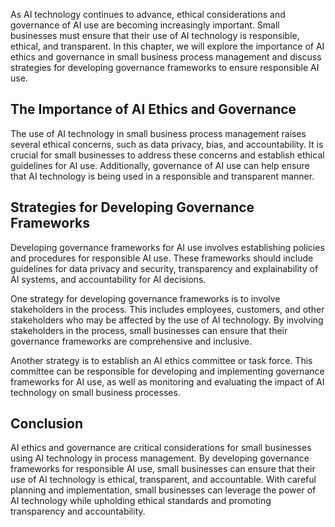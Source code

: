 

As AI technology continues to advance, ethical considerations and governance of AI use are becoming increasingly important. Small businesses must ensure that their use of AI technology is responsible, ethical, and transparent. In this chapter, we will explore the importance of AI ethics and governance in small business process management and discuss strategies for developing governance frameworks to ensure responsible AI use.

The Importance of AI Ethics and Governance
------------------------------------------

The use of AI technology in small business process management raises several ethical concerns, such as data privacy, bias, and accountability. It is crucial for small businesses to address these concerns and establish ethical guidelines for AI use. Additionally, governance of AI use can help ensure that AI technology is being used in a responsible and transparent manner.

Strategies for Developing Governance Frameworks
-----------------------------------------------

Developing governance frameworks for AI use involves establishing policies and procedures for responsible AI use. These frameworks should include guidelines for data privacy and security, transparency and explainability of AI systems, and accountability for AI decisions.

One strategy for developing governance frameworks is to involve stakeholders in the process. This includes employees, customers, and other stakeholders who may be affected by the use of AI technology. By involving stakeholders in the process, small businesses can ensure that their governance frameworks are comprehensive and inclusive.

Another strategy is to establish an AI ethics committee or task force. This committee can be responsible for developing and implementing governance frameworks for AI use, as well as monitoring and evaluating the impact of AI technology on small business processes.

Conclusion
----------

AI ethics and governance are critical considerations for small businesses using AI technology in process management. By developing governance frameworks for responsible AI use, small businesses can ensure that their use of AI technology is ethical, transparent, and accountable. With careful planning and implementation, small businesses can leverage the power of AI technology while upholding ethical standards and promoting transparency and accountability.
